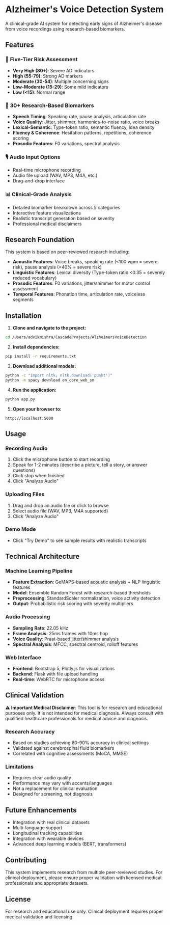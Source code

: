 # Alzheimer's Voice Detection System

A clinical-grade AI system for detecting early signs of Alzheimer's disease from voice recordings using research-based biomarkers.

## Features

### 🎯 **Five-Tier Risk Assessment**
- **Very High (80+)**: Severe AD indicators
- **High (55-79)**: Strong AD markers  
- **Moderate (30-54)**: Multiple concerning signs
- **Low-Moderate (15-29)**: Some mild indicators
- **Low (<15)**: Normal range

### 🔬 **30+ Research-Based Biomarkers**
- **Speech Timing**: Speaking rate, pause analysis, articulation rate
- **Voice Quality**: Jitter, shimmer, harmonics-to-noise ratio, voice breaks
- **Lexical-Semantic**: Type-token ratio, semantic fluency, idea density
- **Fluency & Coherence**: Hesitation patterns, repetitions, coherence scoring
- **Prosodic Features**: F0 variations, spectral analysis

### 🎙️ **Audio Input Options**
- Real-time microphone recording
- Audio file upload (WAV, MP3, M4A, etc.)
- Drag-and-drop interface

### 📊 **Clinical-Grade Analysis**
- Detailed biomarker breakdown across 5 categories
- Interactive feature visualizations
- Realistic transcript generation based on severity
- Professional medical disclaimers

## Research Foundation

This system is based on peer-reviewed research including:

- **Acoustic Features**: Voice breaks, speaking rate (<100 wpm = severe risk), pause analysis (>40% = severe risk)
- **Linguistic Features**: Lexical diversity (Type-token ratio <0.35 = severely reduced vocabulary)
- **Prosodic Features**: F0 variations, jitter/shimmer for motor control assessment
- **Temporal Features**: Phonation time, articulation rate, voiceless segments

## Installation

1. **Clone and navigate to the project:**
```bash
cd /Users/advikmishra/CascadeProjects/AlzheimersVoiceDetection
```

2. **Install dependencies:**
```bash
pip install -r requirements.txt
```

3. **Download additional models:**
```bash
python -c "import nltk; nltk.download('punkt')"
python -m spacy download en_core_web_sm
```

4. **Run the application:**
```bash
python app.py
```

5. **Open your browser to:**
```
http://localhost:5000
```

## Usage

### Recording Audio
1. Click the microphone button to start recording
2. Speak for 1-2 minutes (describe a picture, tell a story, or answer questions)
3. Click stop when finished
4. Click "Analyze Audio"

### Uploading Files
1. Drag and drop an audio file or click to browse
2. Select audio file (WAV, MP3, M4A supported)
3. Click "Analyze Audio"

### Demo Mode
- Click "Try Demo" to see sample results with realistic transcripts

## Technical Architecture

### Machine Learning Pipeline
- **Feature Extraction**: GeMAPS-based acoustic analysis + NLP linguistic features
- **Model**: Ensemble Random Forest with research-based thresholds
- **Preprocessing**: StandardScaler normalization, voice activity detection
- **Output**: Probabilistic risk scoring with severity multipliers

### Audio Processing
- **Sampling Rate**: 22.05 kHz
- **Frame Analysis**: 25ms frames with 10ms hop
- **Voice Quality**: Praat-based jitter/shimmer analysis
- **Spectral Analysis**: MFCC, spectral centroid, rolloff features

### Web Interface
- **Frontend**: Bootstrap 5, Plotly.js for visualizations
- **Backend**: Flask with file upload handling
- **Real-time**: WebRTC for microphone access

## Clinical Validation

⚠️ **Important Medical Disclaimer**: This tool is for research and educational purposes only. It is not intended for medical diagnosis. Always consult with qualified healthcare professionals for medical advice and diagnosis.

### Research Accuracy
- Based on studies achieving 80-90% accuracy in clinical settings
- Validated against cerebrospinal fluid biomarkers
- Correlated with cognitive assessments (MoCA, MMSE)

### Limitations
- Requires clear audio quality
- Performance may vary with accents/languages
- Not a replacement for clinical evaluation
- Designed for screening, not diagnosis

## Future Enhancements

- Integration with real clinical datasets
- Multi-language support
- Longitudinal tracking capabilities
- Integration with wearable devices
- Advanced deep learning models (BERT, transformers)

## Contributing

This system implements research from multiple peer-reviewed studies. For clinical deployment, please ensure proper validation with licensed medical professionals and appropriate datasets.

## License

For research and educational use only. Clinical deployment requires proper medical validation and licensing.
